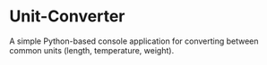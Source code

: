 # Unit-Converter
A simple Python-based console application for converting between common units (length, temperature, weight).
